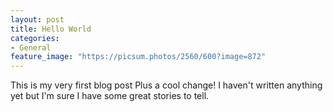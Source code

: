 ```yaml
---
layout: post
title: Hello World
categories:
- General
feature_image: "https://picsum.photos/2560/600?image=872"
---
```


This is my very first blog post Plus a cool change! I haven't written anything yet but I'm sure I have some great stories to tell.
